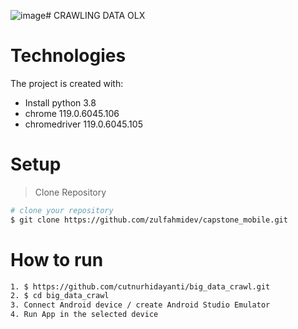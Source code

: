 ![image](https://github.com/cutnurhidayanti/big_data_crawl/assets/80440031/a25b6c83-b87e-4c27-8eae-8b795216627b)﻿# CRAWLING DATA OLX


# Technologies
The project is created with:
*  Install python 3.8
*  chrome  119.0.6045.106 
*  chromedriver 119.0.6045.105


# Setup
> Clone Repository
``` bash
# clone your repository
$ git clone https://github.com/zulfahmidev/capstone_mobile.git
```
# How to run

``` bash
1. $ https://github.com/cutnurhidayanti/big_data_crawl.git
2. $ cd big_data_crawl
3. Connect Android device / create Android Studio Emulator
4. Run App in the selected device
```
